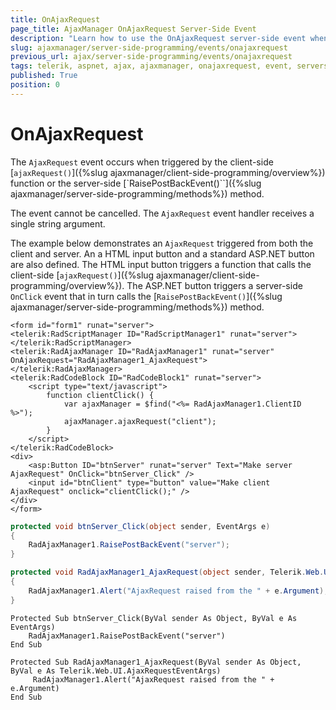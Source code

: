 ```yaml
---
title: OnAjaxRequest
page_title: AjaxManager OnAjaxRequest Server-Side Event
description: "Learn how to use the OnAjaxRequest server-side event when working with Telerik UI for ASP.NET AJAX."
slug: ajaxmanager/server-side-programming/events/onajaxrequest
previous_url: ajax/server-side-programming/events/onajaxrequest
tags: telerik, aspnet, ajax, ajaxmanager, onajaxrequest, event, serverside, programming
published: True
position: 0
---
```


# OnAjaxRequest

The `AjaxRequest` event occurs when triggered by the client-side [`ajaxRequest()`]({%slug ajaxmanager/client-side-programming/overview%}) function or the server-side [`RaisePostBackEvent()``]({%slug ajaxmanager/server-side-programming/methods%}) method. 

The event cannot be cancelled. The `AjaxRequest` event handler receives a single string argument.

The example below demonstrates an `AjaxRequest` triggered from both the client and server. An a HTML input button and a standard ASP.NET button are also defined. The HTML input button triggers a function that calls the client-side [`ajaxRequest()`]({%slug ajaxmanager/client-side-programming/overview%}). The ASP.NET button triggers a server-side `OnClick` event that in turn calls the [`RaisePostBackEvent()`]({%slug ajaxmanager/server-side-programming/methods%}) method.


````ASP.NET
<form id="form1" runat="server">
<telerik:RadScriptManager ID="RadScriptManager1" runat="server">
</telerik:RadScriptManager>
<telerik:RadAjaxManager ID="RadAjaxManager1" runat="server" OnAjaxRequest="RadAjaxManager1_AjaxRequest">
</telerik:RadAjaxManager>
<telerik:RadCodeBlock ID="RadCodeBlock1" runat="server">
	<script type="text/javascript">
	    function clientClick() {
	        var ajaxManager = $find("<%= RadAjaxManager1.ClientID %>");
	        ajaxManager.ajaxRequest("client");
	    }
	</script>
</telerik:RadCodeBlock>
<div>
	<asp:Button ID="btnServer" runat="server" Text="Make server AjaxRequest" OnClick="btnServer_Click" />
	<input id="btnClient" type="button" value="Make client AjaxRequest" onclick="clientClick();" />
</div>
</form>
````
````C#
protected void btnServer_Click(object sender, EventArgs e)
{
	RadAjaxManager1.RaisePostBackEvent("server");
}

protected void RadAjaxManager1_AjaxRequest(object sender, Telerik.Web.UI.AjaxRequestEventArgs e)
{
	RadAjaxManager1.Alert("AjaxRequest raised from the " + e.Argument);
}
````
````VB
Protected Sub btnServer_Click(ByVal sender As Object, ByVal e As EventArgs)
	RadAjaxManager1.RaisePostBackEvent("server")
End Sub

Protected Sub RadAjaxManager1_AjaxRequest(ByVal sender As Object, ByVal e As Telerik.Web.UI.AjaxRequestEventArgs)
	 RadAjaxManager1.Alert("AjaxRequest raised from the " + e.Argument)
End Sub
````

